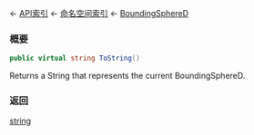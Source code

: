 ← [API索引](Api-Index) ← [命名空间索引](Namespace-Index) ← [BoundingSphereD](VRageMath.BoundingSphereD)

### 概要

```csharp
public virtual string ToString()
```

Returns a String that represents the current BoundingSphereD.

### 返回

[string](https://docs.microsoft.com/en-us/dotnet/api/System.String?view=netframework-4.6)

